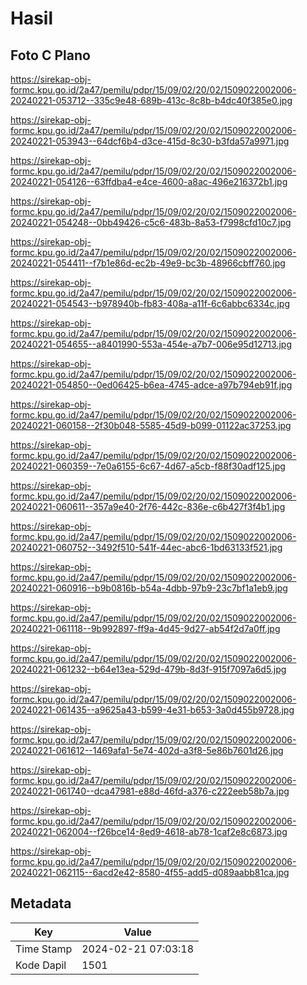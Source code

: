 # Hasil

## Foto C Plano

https://sirekap-obj-formc.kpu.go.id/2a47/pemilu/pdpr/15/09/02/20/02/1509022002006-20240221-053712--335c9e48-689b-413c-8c8b-b4dc40f385e0.jpg

https://sirekap-obj-formc.kpu.go.id/2a47/pemilu/pdpr/15/09/02/20/02/1509022002006-20240221-053943--64dcf6b4-d3ce-415d-8c30-b3fda57a9971.jpg

https://sirekap-obj-formc.kpu.go.id/2a47/pemilu/pdpr/15/09/02/20/02/1509022002006-20240221-054126--63ffdba4-e4ce-4600-a8ac-496e216372b1.jpg

https://sirekap-obj-formc.kpu.go.id/2a47/pemilu/pdpr/15/09/02/20/02/1509022002006-20240221-054248--0bb49426-c5c6-483b-8a53-f7998cfd10c7.jpg

https://sirekap-obj-formc.kpu.go.id/2a47/pemilu/pdpr/15/09/02/20/02/1509022002006-20240221-054411--f7b1e86d-ec2b-49e9-bc3b-48966cbff760.jpg

https://sirekap-obj-formc.kpu.go.id/2a47/pemilu/pdpr/15/09/02/20/02/1509022002006-20240221-054543--b978940b-fb83-408a-a11f-6c6abbc6334c.jpg

https://sirekap-obj-formc.kpu.go.id/2a47/pemilu/pdpr/15/09/02/20/02/1509022002006-20240221-054655--a8401990-553a-454e-a7b7-006e95d12713.jpg

https://sirekap-obj-formc.kpu.go.id/2a47/pemilu/pdpr/15/09/02/20/02/1509022002006-20240221-054850--0ed06425-b6ea-4745-adce-a97b794eb91f.jpg

https://sirekap-obj-formc.kpu.go.id/2a47/pemilu/pdpr/15/09/02/20/02/1509022002006-20240221-060158--2f30b048-5585-45d9-b099-01122ac37253.jpg

https://sirekap-obj-formc.kpu.go.id/2a47/pemilu/pdpr/15/09/02/20/02/1509022002006-20240221-060359--7e0a6155-6c67-4d67-a5cb-f88f30adf125.jpg

https://sirekap-obj-formc.kpu.go.id/2a47/pemilu/pdpr/15/09/02/20/02/1509022002006-20240221-060611--357a9e40-2f76-442c-836e-c6b427f3f4b1.jpg

https://sirekap-obj-formc.kpu.go.id/2a47/pemilu/pdpr/15/09/02/20/02/1509022002006-20240221-060752--3492f510-541f-44ec-abc6-1bd63133f521.jpg

https://sirekap-obj-formc.kpu.go.id/2a47/pemilu/pdpr/15/09/02/20/02/1509022002006-20240221-060916--b9b0816b-b54a-4dbb-97b9-23c7bf1a1eb9.jpg

https://sirekap-obj-formc.kpu.go.id/2a47/pemilu/pdpr/15/09/02/20/02/1509022002006-20240221-061118--9b992897-ff9a-4d45-9d27-ab54f2d7a0ff.jpg

https://sirekap-obj-formc.kpu.go.id/2a47/pemilu/pdpr/15/09/02/20/02/1509022002006-20240221-061232--b64e13ea-529d-479b-8d3f-915f7097a6d5.jpg

https://sirekap-obj-formc.kpu.go.id/2a47/pemilu/pdpr/15/09/02/20/02/1509022002006-20240221-061435--a9625a43-b599-4e31-b653-3a0d455b9728.jpg

https://sirekap-obj-formc.kpu.go.id/2a47/pemilu/pdpr/15/09/02/20/02/1509022002006-20240221-061612--1469afa1-5e74-402d-a3f8-5e86b7601d26.jpg

https://sirekap-obj-formc.kpu.go.id/2a47/pemilu/pdpr/15/09/02/20/02/1509022002006-20240221-061740--dca47981-e88d-46fd-a376-c222eeb58b7a.jpg

https://sirekap-obj-formc.kpu.go.id/2a47/pemilu/pdpr/15/09/02/20/02/1509022002006-20240221-062004--f26bce14-8ed9-4618-ab78-1caf2e8c6873.jpg

https://sirekap-obj-formc.kpu.go.id/2a47/pemilu/pdpr/15/09/02/20/02/1509022002006-20240221-062115--6acd2e42-8580-4f55-add5-d089aabb81ca.jpg


## Metadata

| Key        | Value               |
| ---------- | ------------------- |
| Time Stamp | 2024-02-21 07:03:18 |
| Kode Dapil | 1501                |



